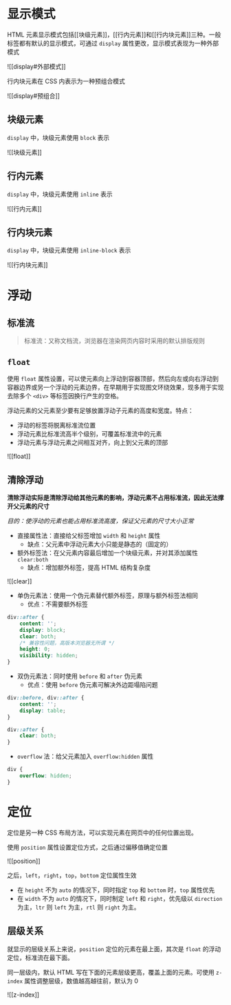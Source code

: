 # 显示模式

HTML 元素显示模式包括[[块级元素]]，[[行内元素]]和[[行内块元素]]三种。一般标签都有默认的显示模式，可通过 `display` 属性更改，显示模式表现为一种外部模式

![[display#外部模式]]

行内块元素在 CSS 内表示为一种预组合模式

![[display#预组合]]

## 块级元素

`display` 中，块级元素使用 `block` 表示

![[块级元素]]

## 行内元素

`display` 中，块级元素使用 `inline` 表示

![[行内元素]]

## 行内块元素

`display` 中，块级元素使用 `inline-block` 表示

![[行内块元素]]

# 浮动

## 标准流

> 标准流：又称文档流，浏览器在渲染网页内容时采用的默认排版规则

## `float`

使用 `float` 属性设置，可以使元素向上浮动到容器顶部，然后向左或向右浮动到容器边界或另一个浮动的元素边界，在早期用于实现图文环绕效果，现多用于实现去除多个 `<div>` 等标签因换行产生的空格。

浮动元素的父元素至少要有足够放置浮动子元素的高度和宽度。特点：
- 浮动的标签将脱离标准流位置
- 浮动元素比标准流高半个级别，可覆盖标准流中的元素
- 浮动元素与浮动元素之间相互对齐，向上到父元素的顶部

![[float]]

## 清除浮动

**清除浮动实际是清除浮动给其他元素的影响，浮动元素不占用标准流，因此无法撑开父元素的尺寸**

*目的：使浮动的元素也能占用标准流高度，保证父元素的尺寸大小正常*

- 直接属性法：直接给父标签增加 `width` 和 `height` 属性
	- 缺点：父元素中浮动元素大小只能是静态的（固定的）
- 额外标签法：在父元素内容最后增加一个块级元素，并对其添加属性 `clear:both`
	- 缺点：增加额外标签，提高 HTML 结构复杂度

![[clear]]

- 单伪元素法：使用一个伪元素替代额外标签，原理与额外标签法相同
	- 优点：不需要额外标签

```CSS
div::after {
    content: '';
    display: block;
    clear: both;
    /* 兼容性问题，高版本浏览器无所谓 */
    height: 0;
    visibility: hidden;
}
```

- 双伪元素法：同时使用 `before` 和 `after` 伪元素
	- 优点：使用 `before` 伪元素可解决外边距塌陷问题

```CSS
div::before, div::after {
    content: '';
    display: table;
}

div::after {
    clear: both;
}
```

- `overflow` 法：给父元素加入 `overflow:hidden` 属性

```CSS
div {
    overflow: hidden;
}
```

# 定位

定位是另一种 CSS 布局方法，可以实现元素在网页中的任何位置出现。

使用 `position` 属性设置定位方式，之后通过偏移值确定位置

![[position]]

之后，`left`，`right`，`top`，`bottom` 定位属性生效
- 在 `height` 不为 `auto` 的情况下，同时指定 `top` 和 `bottom` 时，`top` 属性优先
- 在 `width` 不为 `auto` 的情况下，同时制定 `left` 和 `right`，优先级以 `direction` 为主，`ltr` 则 `left` 为主，`rtl` 则 `right` 为主。

## 层级关系

就显示的层级关系上来说，`position` 定位的元素在最上面，其次是 `float` 的浮动定位，标准流在最下面。

同一层级内，默认 HTML 写在下面的元素层级更高，覆盖上面的元素。可使用 `z-index` 属性调整层级，数值越高越往前，默认为 0

![[z-index]]
